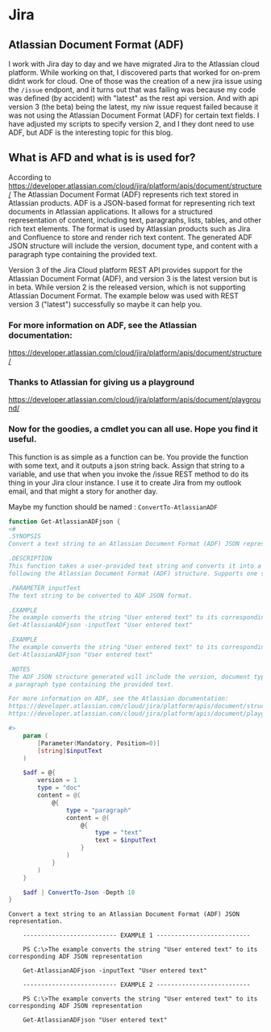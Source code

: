 # Jira

## Atlassian Document Format (ADF)

I work with Jira day to day and we have migrated Jira to the Atlassian cloud platform. While working on that, I discovered parts that worked for on-prem didnt work for cloud. One of those was the creation of a new jira issue using the `/issue` endpont, and it turns out that was failing was because my code was defined (by accident) with "latest" as the rest api version. And with api version 3 (the beta) being the latest, my niw issue request failed because it was not using the Atlassian Document Format (ADF) for certain text fields. I have adjusted my scripts to specify version 2, and I they dont need to use ADF, but ADF is the interesting topic for this blog.

## What is AFD and what is is used for?

According to https://developer.atlassian.com/cloud/jira/platform/apis/document/structure/
The Atlassian Document Format (ADF) represents rich text stored in Atlassian products. ADF is a JSON-based format for representing rich text documents in Atlassian applications.
It allows for a structured representation of content, including text, paragraphs, lists, tables, and other rich text elements. The format is used by Atlassian products such as Jira
and Confluence to store and render rich text content. The generated ADF JSON structure will include the version, document type, and content with a paragraph type containing the provided text.

Version 3 of the Jira Cloud platform REST API provides support for the Atlassian Document Format (ADF), and version 3 is the latest version but is in beta. While version 2 is the released version, which is not supporting Atlassian Document Format.
The example below was used with REST version 3 ("latest") successfully so maybe it can help you.

### For more information on ADF, see the Atlassian documentation:

https://developer.atlassian.com/cloud/jira/platform/apis/document/structure/

### Thanks to Atlassian for giving us a playground

https://developer.atlassian.com/cloud/jira/platform/apis/document/playground/

### Now for the goodies, a cmdlet you can all use. Hope you find it useful.

This function is as simple as a function can be. You provide the function with some text, and it outputs a json string back.
Assign that string to a variable, and use that when you invoke the /issue REST method to do its thing in your Jira clour instance.
I use it to create Jira from my outlook email, and that might a story for another day.

Maybe my function should be named : `ConvertTo-AtlassianADF`

```powershell
function Get-AtlassianADFjson {
<#
.SYNOPSIS
Convert a text string to an Atlassian Document Format (ADF) JSON representation.

.DESCRIPTION
This function takes a user-provided text string and converts it into a JSON representation
following the Atlassian Document Format (ADF) structure. Supports one string as its a simple function.

.PARAMETER inputText
The text string to be converted to ADF JSON format.

.EXAMPLE
The example converts the string "User entered text" to its corresponding ADF JSON representation
Get-AtlassianADFjson -inputText "User entered text"

.EXAMPLE
The example converts the string "User entered text" to its corresponding ADF JSON representation
Get-AtlassianADFjson "User entered text"

.NOTES
The ADF JSON structure generated will include the version, document type, and content with
a paragraph type containing the provided text.

For more information on ADF, see the Atlassian documentation:
https://developer.atlassian.com/cloud/jira/platform/apis/document/structure/
https://developer.atlassian.com/cloud/jira/platform/apis/document/playground/

#>
    param (
        [Parameter(Mandatory, Position=0)]
        [string]$inputText
    )

    $adf = @{
        version = 1
        type = "doc"
        content = @(
            @{
                type = "paragraph"
                content = @(
                    @{
                        type = "text"
                        text = $inputText
                    }
                )
            }
        )
    }

    $adf | ConvertTo-Json -Depth 10
}
```

```
Convert a text string to an Atlassian Document Format (ADF) JSON representation.

    -------------------------- EXAMPLE 1 --------------------------

    PS C:\>The example converts the string "User entered text" to its corresponding ADF JSON representation

    Get-AtlassianADFjson -inputText "User entered text"

    -------------------------- EXAMPLE 2 --------------------------

    PS C:\>The example converts the string "User entered text" to its corresponding ADF JSON representation

    Get-AtlassianADFjson "User entered text"
```
